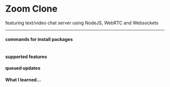 # Zoom Clone 
featuring text/video chat server 
using NodeJS, WebRTC and Websockets

---
#### commands for install packages
```
```

#### supported features

#### queued updates

#### What I learned...


